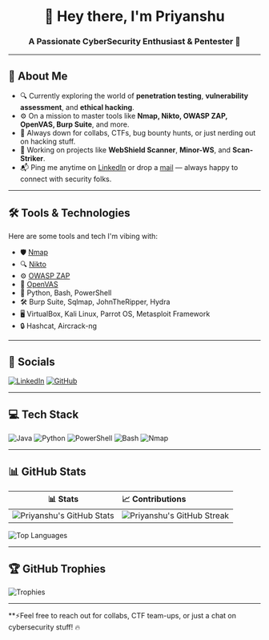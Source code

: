 <h1 align="center">👋 Hey there, I'm Priyanshu</h1>
<h3 align="center">A Passionate CyberSecurity Enthusiast & Pentester 🚀</h3>

---

## 📝 About Me

- 🔍 Currently exploring the world of **penetration testing**, **vulnerability assessment**, and **ethical hacking**.
- ⚙️ On a mission to master tools like **Nmap, Nikto, OWASP ZAP, OpenVAS, Burp Suite**, and more.
- 🤝 Always down for collabs, CTFs, bug bounty hunts, or just nerding out on hacking stuff.
- 📑 Working on projects like **WebShield Scanner**, **Minor-WS**, and **Scan-Striker**.
- 📬 Ping me anytime on [LinkedIn](https://www.linkedin.com) or drop a [mail](https://www.linkedin.com/in/priyanshu936)   — always happy to connect with security folks.
---

## 🛠️ Tools & Technologies

Here are some tools and tech I'm vibing with:

- 🛡️ [Nmap](https://nmap.org)
- 🔍 [Nikto](https://cirt.net/Nikto2)
- ⚙️ [OWASP ZAP](https://owasp.org/www-project-zap/)
- 🧠 [OpenVAS](https://www.greenbone.net/en/vulnerability-management/)
- 🐍 Python, Bash, PowerShell
- 🛠️ Burp Suite, Sqlmap, JohnTheRipper, Hydra
- 🖥️ VirtualBox, Kali Linux, Parrot OS, Metasploit Framework
- 🔒 Hashcat, Aircrack-ng

---

## 🔗 Socials

[![LinkedIn](https://img.shields.io/badge/LinkedIn-0A66C2?style=for-the-badge&logo=linkedin&logoColor=white)](https://www.linkedin.com/in/priyanshu936)
[![GitHub](https://img.shields.io/badge/GitHub-171515?style=for-the-badge&logo=github&logoColor=white)](https://github.com/secuRaven)

---

## 💻 Tech Stack

![Java](https://img.shields.io/badge/Java-ED8B00?style=for-the-badge&logo=java&logoColor=white)
![Python](https://img.shields.io/badge/Python-FFD43B?style=for-the-badge&logo=python&logoColor=darkgreen)
![PowerShell](https://img.shields.io/badge/PowerShell-5391FE?style=for-the-badge&logo=powershell&logoColor=white)
![Bash](https://img.shields.io/badge/Bash-4EAA25?style=for-the-badge&logo=gnu-bash&logoColor=white)
![Nmap](https://img.shields.io/badge/Nmap-000000?style=for-the-badge&logo=data:image/svg+xml;base64,PHN2ZyB4bWxu...) <!-- You can add an icon image here or leave plain -->

---

## 📊 GitHub Stats

| 📊 Stats | 📈 Contributions |
|:------------:|:-----------------|
| ![Priyanshu's GitHub Stats](https://github-readme-stats.vercel.app/api?username=secuRaven&show_icons=true&theme=radical) | ![Priyanshu's GitHub Streak](https://github-readme-streak-stats.herokuapp.com?user=secuRaven&theme=radical) |

![Top Languages](https://github-readme-stats.vercel.app/api/top-langs/?username=secuRaven&layout=compact&theme=radical)

---

## 🏆 GitHub Trophies

![Trophies](https://github-profile-trophy.vercel.app/?username=secuRaven&theme=radical&no-frame=true&margin-w=5)

---

**⚡Feel free to reach out for collabs, CTF team-ups, or just a chat on cybersecurity stuff! 🔥
